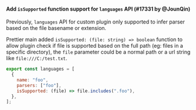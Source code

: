 #### Add `isSupported` function support for `languages` API (#17331 by @JounQin)

Previously, `languages` API for custom plugin only supported to infer parser based on the file basename or extension.

Prettier main added `isSupported: (file: string) => boolean` function to allow plugin check if file is supported based on the full path (eg: files in a specific directory), the `file` parameter could be a normal path or a url string like `file:///C:/test.txt`.

```js
export const languages = [
  {
    name: "foo",
    parsers: ["foo"],
    isSupported: (file) => file.includes(".foo"),
  },
];
```
